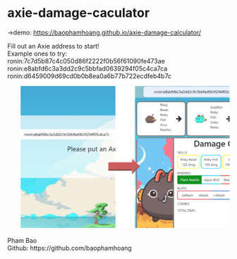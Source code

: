# axie-damage-caculator

->demo: https://baophamhoang.github.io/axie-damage-calculator/

Fill out an Axie address to start! <br/>
Example ones to try: <br/>
ronin:7c7d5b87c4c050d86f2222f0b56f61090fe473ae <br/>
ronin:e8abfd6c3a3dd2c9c5bbfad0639294f05c4ca7ca <br/>
ronin:d6459009d69cd0b0b8ea0a6b77b722ecdfeb4b7c <br/>

<div style="margin-left: 30px;">
<img src="https://github.com/baophamhoang/axie-damage-caculator/blob/master/resources/img/example.png" alt='Instruction' width="600" style='left:50'>
</div>

<br />
Pham Bao <br/>
Github: https://github.com/baophamhoang

